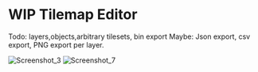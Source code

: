 # WIP Tilemap Editor
Todo:
layers,objects,arbitrary tilesets, bin export
Maybe:
Json export, csv export, PNG export per layer.


![Screenshot_3](https://user-images.githubusercontent.com/48589447/180084932-c19c92bd-8660-47c9-b878-35035369826b.png)
![Screenshot_7](https://user-images.githubusercontent.com/48589447/180084969-4d8fff18-1fa1-49be-b888-b11d9e4b116b.png)
